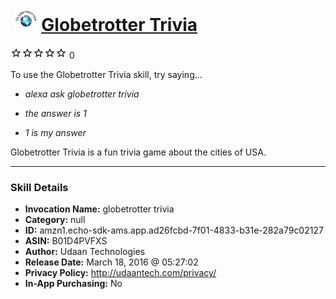 # &nbsp;<img src="skill_icon" alt="Globetrotter Trivia icon" width="36"> [Globetrotter Trivia](http://alexa.amazon.com/#skills/amzn1.echo-sdk-ams.app.ad26fcbd-7f01-4833-b31e-282a79c02127)
![0 stars](../../images/ic_star_border_black_18dp_1x.png)![0 stars](../../images/ic_star_border_black_18dp_1x.png)![0 stars](../../images/ic_star_border_black_18dp_1x.png)![0 stars](../../images/ic_star_border_black_18dp_1x.png)![0 stars](../../images/ic_star_border_black_18dp_1x.png) 0

To use the Globetrotter Trivia skill, try saying...

* *alexa ask globetrotter trivia*

* *the answer is 1*

* *1 is my answer*

Globetrotter Trivia is a fun trivia game about the cities of USA.

***

### Skill Details

* **Invocation Name:** globetrotter trivia
* **Category:** null
* **ID:** amzn1.echo-sdk-ams.app.ad26fcbd-7f01-4833-b31e-282a79c02127
* **ASIN:** B01D4PVFXS
* **Author:** Udaan Technologies
* **Release Date:** March 18, 2016 @ 05:27:02
* **Privacy Policy:** http://udaantech.com/privacy/
* **In-App Purchasing:** No
